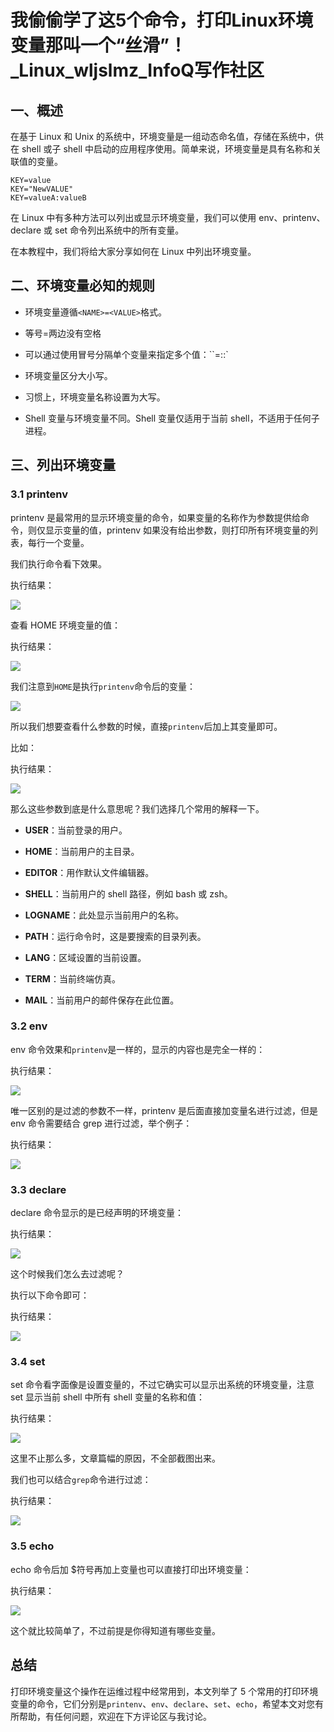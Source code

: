 # 我偷偷学了这5个命令，打印Linux环境变量那叫一个“丝滑”！_Linux_wljslmz_InfoQ写作社区
一、概述
----

在基于 Linux 和 Unix 的系统中，环境变量是一组动态命名值，存储在系统中，供在 shell 或子 shell 中启动的应用程序使用。简单来说，环境变量是具有名称和关联值的变量。

```
KEY=value
KEY="NewVALUE"
KEY=valueA:valueB
```

在 Linux 中有多种方法可以列出或显示环境变量，我们可以使用 env、printenv、declare 或 set 命令列出系统中的所有变量。

在本教程中，我们将给大家分享如何在 Linux 中列出环境变量。

二、环境变量必知的规则
-----------

*   环境变量遵循`<NAME>=<VALUE>`格式。
    
*   等号=两边没有空格
    
*   可以通过使用冒号分隔单个变量来指定多个值：\`\`<NAME>=<VALUE1>:<VALUE2>:<VALUE3>\`
    
*   环境变量区分大小写。
    
*   习惯上，环境变量名称设置为大写。
    
*   Shell 变量与环境变量不同。Shell 变量仅适用于当前 shell，不适用于任何子进程。
    

三、列出环境变量
--------

### 3.1 printenv

printenv 是最常用的显示环境变量的命令，如果变量的名称作为参数提供给命令，则仅显示变量的值，printenv 如果没有给出参数，则打印所有环境变量的列表，每行一个变量。

我们执行命令看下效果。

执行结果：

![](https://static001.geekbang.org/infoq/8f/8f22269aeae81ff05512e8a2e178993a.png)

查看 HOME 环境变量的值：

执行结果：

![](https://static001.geekbang.org/infoq/b5/b5de70e3311281e8b862fdd2b70085d9.png)

我们注意到`HOME`是执行`printenv`命令后的变量：

![](https://static001.geekbang.org/infoq/e8/e85a292d2f3b82e2dce92662eb5eda57.png)

所以我们想要查看什么参数的时候，直接`printenv`后加上其变量即可。

比如：

执行结果：

![](https://static001.geekbang.org/infoq/a2/a23ffbe8a8d5bd64af51479887fc69e4.png)

那么这些参数到底是什么意思呢？我们选择几个常用的解释一下。

*   **USER**：当前登录的用户。
    
*   **HOME**：当前用户的主目录。
    
*   **EDITOR**：用作默认文件编辑器。
    
*   **SHELL**：当前用户的 shell 路径，例如 bash 或 zsh。
    
*   **LOGNAME**：此处显示当前用户的名称。
    
*   **PATH**：运行命令时，这是要搜索的目录列表。
    
*   **LANG**：区域设置的当前设置。
    
*   **TERM**：当前终端仿真。
    
*   **MAIL**：当前用户的邮件保存在此位置。
    

### 3.2 env

env 命令效果和`printenv`是一样的，显示的内容也是完全一样的：

执行结果：

![](https://static001.geekbang.org/infoq/d9/d9661c2391a4262aece0c4e50d907a3a.png)

唯一区别的是过滤的参数不一样，printenv 是后面直接加变量名进行过滤，但是 env 命令需要结合 grep 进行过滤，举个例子：

执行结果：

![](https://static001.geekbang.org/infoq/34/34dd669724a8dc0d86b3e20cb730b743.png)

### 3.3 declare

declare 命令显示的是已经声明的环境变量：

执行结果：

![](https://static001.geekbang.org/infoq/d5/d5c09371434af83994a98fd50ca3b751.png)

这个时候我们怎么去过滤呢？

执行以下命令即可：

执行结果：

![](https://static001.geekbang.org/infoq/2f/2ffa59fcf4f82d9e38271b3b402fbc34.png)

### 3.4 set

set 命令看字面像是设置变量的，不过它确实可以显示出系统的环境变量，注意 set 显示当前 shell 中所有 shell 变量的名称和值：

执行结果：

![](https://static001.geekbang.org/infoq/8f/8fa14ab0d1656826ee4e78c28150bec2.png)

这里不止那么多，文章篇幅的原因，不全部截图出来。

我们也可以结合`grep`命令进行过滤：

执行结果：

![](https://static001.geekbang.org/infoq/6e/6e23532e6665b0eb49da4afccc960fc8.png)

### 3.5 echo

echo 命令后加 $符号再加上变量也可以直接打印出环境变量：

执行结果：

![](https://static001.geekbang.org/infoq/f2/f2b316822d63e63f42fdce654f5d7f1f.png)

这个就比较简单了，不过前提是你得知道有哪些变量。

总结
--

打印环境变量这个操作在运维过程中经常用到，本文列举了 5 个常用的打印环境变量的命令，它们分别是`printenv`、`env`、`declare`、`set`、`echo`，希望本文对您有所帮助，有任何问题，欢迎在下方评论区与我讨论。